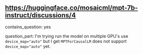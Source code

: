 ## https://huggingface.co/mosaicml/mpt-7b-instruct/discussions/4

contains_question: yes

question_part: I'm trying run the model on multiple GPU's use `device_map="auto"` but I get `MPTForCausalLM` does not support `device_map="auto"` yet.